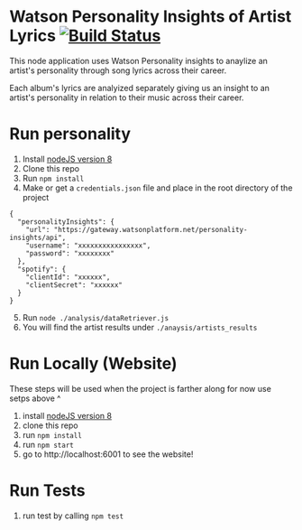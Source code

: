 
# Watson Personality Insights of Artist Lyrics [![Build Status](https://travis-ci.org/lukeraus/watson-artist-lyrics-analysis.svg?branch=master)](https://travis-ci.org/lukeraus/watson-artist-lyrics-analysis)
This node application uses Watson Personality insights to anaylize an artist's personality through song lyrics across their career.

Each album's lyrics are analyized separately giving us an insight to an artist's personality in relation to their music across their career. 


# Run personality 
1. Install [nodeJS version 8](https://nodejs.org/en/) 
2. Clone this repo
3. Run `npm install`
4. Make or get a `credentials.json` file and place in the root directory of the project
```
{
  "personalityInsights": {
    "url": "https://gateway.watsonplatform.net/personality-insights/api",
    "username": "xxxxxxxxxxxxxxxx",
    "password": "xxxxxxxx"
  },
  "spotify": {
    "clientId": "xxxxxx",
    "clientSecret": "xxxxxx"
  }
}
```
5. Run `node ./analysis/dataRetriever.js`
6. You will find the artist results under `./anaysis/artists_results`

# Run Locally (Website)
These steps will be used when the project is farther along for now use setps above ^
1. install [nodeJS version 8](https://nodejs.org/en/) 
2. clone this repo 
3. run `npm install`
4. run `npm start`
5. go to http://localhost:6001 to see the website!

# Run Tests
1. run test by calling `npm test`